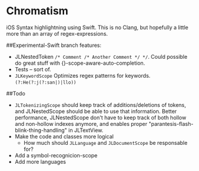 Chromatism
==========

iOS Syntax highlightning using Swift. This is no Clang, but hopefully a little more than an array of regex-expressions.

##Experimental-Swift branch features:
- JLNestedToken  `/* Comment /* Another Comment */ */`. Could possible do great stuff with {}-scope-aware-auto-completion.
- Tests – sort of.
- `JLKeywordScope` Optimizes regex patterns for keywords. `(?:He(?:j(?:san|)|llo))`

##Todo
- `JLTokenizingScope` should keep track of additions/deletions of tokens, and JLNestedScope should be able to use that information. Better performance, JLNestedScope don't have to keep track of both hollow and non-hollow indexes anymore, and enables proper "parantesis-flash-blink-thing-handling" in JLTextView.
- Make the code and classes more logical
  - How much should `JLLanguage` and `JLDocumentScope` be responsable for?
- Add a symbol-recognicion-scope
- Add more languages

